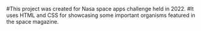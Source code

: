 #This project was created for Nasa space apps challenge held in 2022.
#It uses HTML and CSS for showcasing some important organisms featured in the space magazine.
